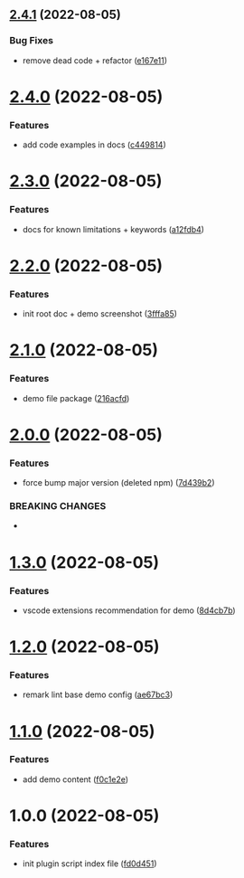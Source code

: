 ## [2.4.1](https://github.com/JulianCataldo/remark-lint-frontmatter-schema/compare/v2.4.0...v2.4.1) (2022-08-05)


### Bug Fixes

* remove dead code + refactor ([e167e11](https://github.com/JulianCataldo/remark-lint-frontmatter-schema/commit/e167e11945480219318375c8b541c2e749c71bad))

# [2.4.0](https://github.com/JulianCataldo/remark-lint-frontmatter-schema/compare/v2.3.0...v2.4.0) (2022-08-05)


### Features

* add code examples in docs ([c449814](https://github.com/JulianCataldo/remark-lint-frontmatter-schema/commit/c4498145efb6e5bfc93be49238c04aeb4e5de418))

# [2.3.0](https://github.com/JulianCataldo/remark-lint-frontmatter-schema/compare/v2.2.0...v2.3.0) (2022-08-05)


### Features

* docs for known limitations + keywords ([a12fdb4](https://github.com/JulianCataldo/remark-lint-frontmatter-schema/commit/a12fdb4da2eaacfc73df4b3a41d2f48951510436))

# [2.2.0](https://github.com/JulianCataldo/remark-lint-frontmatter-schema/compare/v2.1.0...v2.2.0) (2022-08-05)


### Features

* init root doc + demo screenshot ([3fffa85](https://github.com/JulianCataldo/remark-lint-frontmatter-schema/commit/3fffa858268bd662d613428537fe756feab2d995))

# [2.1.0](https://github.com/JulianCataldo/remark-lint-frontmatter-schema/compare/v2.0.0...v2.1.0) (2022-08-05)


### Features

* demo file package ([216acfd](https://github.com/JulianCataldo/remark-lint-frontmatter-schema/commit/216acfdd6a401b2d7ec7b3f4fdfd94ff44649319))

# [2.0.0](https://github.com/JulianCataldo/remark-lint-frontmatter-schema/compare/v1.3.0...v2.0.0) (2022-08-05)


### Features

* force bump major version (deleted npm) ([7d439b2](https://github.com/JulianCataldo/remark-lint-frontmatter-schema/commit/7d439b28046d6a1624b0baa0ffa11d4f2b48f853))


### BREAKING CHANGES

*

# [1.3.0](https://github.com/JulianCataldo/remark-lint-frontmatter-schema/compare/v1.2.0...v1.3.0) (2022-08-05)


### Features

* vscode extensions recommendation for demo ([8d4cb7b](https://github.com/JulianCataldo/remark-lint-frontmatter-schema/commit/8d4cb7b9e9b31648b702b109d62d39e4d5c3f50a))

# [1.2.0](https://github.com/JulianCataldo/remark-lint-frontmatter-schema/compare/v1.1.0...v1.2.0) (2022-08-05)


### Features

* remark lint base demo config ([ae67bc3](https://github.com/JulianCataldo/remark-lint-frontmatter-schema/commit/ae67bc3b8190949928cb6bb838db97d73f1b1eb1))

# [1.1.0](https://github.com/JulianCataldo/remark-lint-frontmatter-schema/compare/v1.0.0...v1.1.0) (2022-08-05)


### Features

* add demo content ([f0c1e2e](https://github.com/JulianCataldo/remark-lint-frontmatter-schema/commit/f0c1e2ec5a13ea1edd6134a5628262a035349b6a))

# 1.0.0 (2022-08-05)


### Features

* init plugin script index file ([fd0d451](https://github.com/JulianCataldo/remark-lint-frontmatter-schema/commit/fd0d4511a3e1cb37df4cbd5fe680f248ce71e72d))
